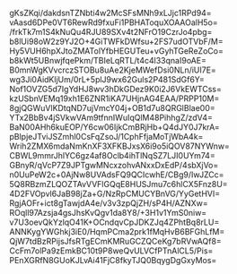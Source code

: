 gKsZKqi/dakdsnTZNbti4w2McSFsMNh9xLJjc1RPd94=
vAasd6DPe0VT6RewRd9fxuFi1PBHAToquXOAAOalH5o=
/frkTk7m1S4kNuQu4RJU89SXv4t2NFrO19CzrJo4pbg=
b8lUi98oW2z9YJ2O+4GiTWFkDWfsu+2FS7udOTVbF/M=
Hy5VUH6hpXJtoZMATolYfbHEGUTeu+vGyhTGeReZoCo=
b8kWt5UBnwjfqePkm/TBIeLqRTL/t4c4l33qnaI9oAE=
B0mnWgKVvcrczSTOBu8uAe2KjeMWefDsi0NLn/iUI7E=
wg3Ji0AidKljUm/0rL+5plJ9wx62Guls2P481SdGf6Y=
Nof1OVZG5d7IgYdHJ8wv3hDkGDez9K0i2J6VkEWTCss=
kzUSbnVEMq19xh1E6ZNR1iKA7UHjnAG4EAA/PRPP10M=
8gjQGWuVlKDtqND7ujVmcY04j+OB1d7u8QRGlBlae00=
YTx2BbBv4jSVkwVAm9tfnnIWuIqQlM48PihhgZ/zdV4=
BaN00AHh6kuEOP/Y6cw06IjkCmBRjHb+Q4dJY0J7krA=
pBlpjeJTviJSZmhl0CsFqZsoJ/1CphFfjaMoTjWbA4k=
Wrih2ZMX6mdaNmKnXF3XFKBJxsX6i9o5iQOV87NYWnw=
CBWL9mmrJhlYC6gz4af8Oclb4ihTlNqSZ7LJI0UYm74=
GBnyR/qVcP7Z9JPTgwMNcxzohvANxxDxEdP/4sbXjVo=
n0UuPeW2c+0AjNw8UVAdsFQ9QCIcwhE/CBg9/IwJZCc=
5Q8RBzmZLQOZTAvVVFlGQqE8HUSJmu7c6hlCX5Fnz8U=
4D2FVOpvl6JaB98jZa+G/NzRpCMUCYBnVG/YyGetHVI=
RgjAOFr+ict8gTawjdA4e/v3v3zpQjZH/sP4H/AZNXw=
ROqll97Azsja4gsJhsKvQgv1da8Y8/+3H1v1YmS0niw=
v7U3oevQkYzlqO41K+OCndqvCpJDKZJq4ZPhtBq8rLU=
ANNKygYWGhkj3iE0/HqmPCma2prk1fMqHvB6BFGhLfM=
QjW7tdBzRPijsJfsRTgECmKMRuGCZQCeKg7bRVwAQf8=
CcFm7olPa9zEmkBC10t9P8weQvULVCfPTnAlCL5/Pis=
PEnXGRfN8GUoKJLvAi41FjC8fkyTJQ0BqygDgGxyMos=
